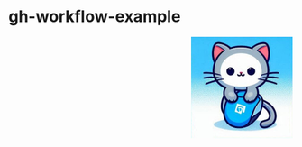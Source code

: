 # gh-workflow-example
<!--START_SECTION:update_image-->
<img src=https://raw.githubusercontent.com/krshearman/gh-workflow-example/main/.github/images/cat5.jpg height=180px width=180px align=right alt=Image ALT />
<!--END_SECTION:update_image-->
